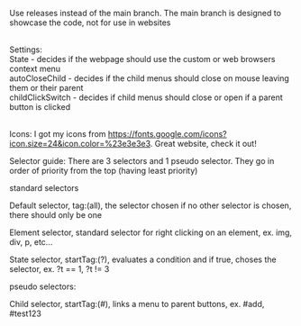 <p>Use releases instead of the main branch. The main branch is designed to showcase the code, not for use in websites</p>
<br>
Settings:
<br>
State - decides if the webpage should use the custom or web browsers context menu<br>
autoCloseChild - decides if the child menus should close on mouse leaving them or their parent<br>
childClickSwitch - decides if child menus should close or open if a parent button is clicked
<br><br>

Icons:
I got my icons from https://fonts.google.com/icons?icon.size=24&icon.color=%23e3e3e3. Great website, check it out!

Selector guide:
There are 3 selectors and 1 pseudo selector. They go in order of priority from the top (having least priority)

standard selectors

Default selector, tag:(all), the selector chosen if no other selector is chosen, there should only be one

Element selector, standard selector for right clicking on an element, ex. img, div, p, etc...

State selector, startTag:(?), evaluates a condition and if true, choses the selector, ex. ?t == 1, ?t != 3


pseudo selectors:

Child selector, startTag:(#), links a menu to parent buttons, ex. #add, #test123
